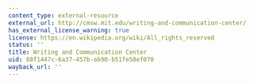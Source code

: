 ```yaml
---
content_type: external-resource
external_url: http://cmsw.mit.edu/writing-and-communication-center/
has_external_license_warning: true
license: https://en.wikipedia.org/wiki/All_rights_reserved
status: ''
title: Writing and Communication Center
uid: 88f1447c-6a37-457b-ab90-b51fe50ef070
wayback_url: ''
---
```

